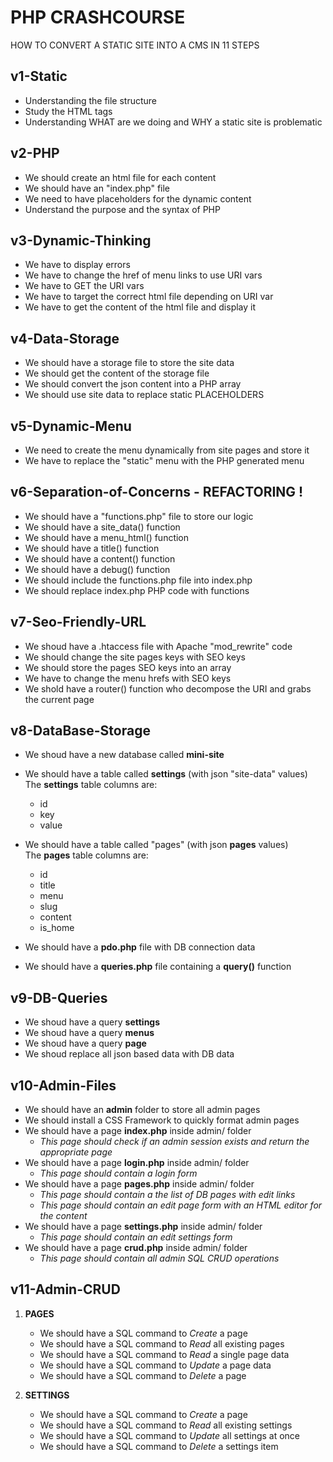 # PHP CRASHCOURSE
HOW TO CONVERT A STATIC SITE INTO A CMS IN 11 STEPS<br>


## v1-Static
- Understanding the file structure
- Study the HTML tags
- Understanding WHAT are we doing and WHY a static site is problematic

## v2-PHP
- We should create an html file for each content 
- We should have an "index.php" file
- We need to have placeholders for the dynamic content
- Understand the purpose and the syntax of PHP
	
## v3-Dynamic-Thinking
- We have to display errors
- We have to change the href of menu links to use URI vars
- We have to GET the URI vars
- We have to target the correct html file depending on URI var
- We have to get the content of the html file and display it
	
## v4-Data-Storage
- We should have a storage file to store the site data
- We should get the content of the storage file
- We should convert the json content into a PHP array
- We should use site data to replace static PLACEHOLDERS

## v5-Dynamic-Menu
- We need to create the menu dynamically from site pages and store it
- We have to replace the "static" menu with the PHP generated menu

## v6-Separation-of-Concerns - REFACTORING !
- We should have a "functions.php" file to store our logic
- We should have a site_data() function
- We should have a menu_html() function
- We should have a title() function
- We should have a content() function
- We should have a debug() function
- We should include the functions.php file into index.php
- We should replace index.php PHP code with functions

## v7-Seo-Friendly-URL
- We shoud have a .htaccess file with Apache "mod_rewrite" code
- We should change the site pages keys with SEO keys
- We should store the pages SEO keys into an array
- We have to change the menu hrefs with SEO keys
- We shold have a router() function who decompose the URI and grabs the current page

## v8-DataBase-Storage
- We shoud have a new database called **mini-site**
- We should have a table called **settings** (with json "site-data" values)<br>
  The **settings** table columns are:
  * id
  * key
  * value
- We should have a table called "pages" (with json **pages** values)<br>
  The **pages** table columns are:
  * id
  * title
  * menu
  * slug
  * content
  * is_home

- We should have a **pdo.php** file with DB connection data
- We should have a **queries.php** file containing a **query()** function

## v9-DB-Queries
- We shoud have a query **settings**
- We shoud have a query **menus**
- We shoud have a query **page**
- We shoud replace all json based data with DB data

## v10-Admin-Files
- We should have an **admin** folder to store all admin pages
- We should install a CSS Framework to quickly format admin pages
- We should have a page **index.php** inside admin/ folder<br>
  * *This page should check if an admin session exists and return the appropriate page*
- We should have a page **login.php** inside admin/ folder<br>
  * *This page should contain a login form*
- We should have a page **pages.php** inside admin/ folder<br>
  * *This page should contain a the list of DB pages with edit links*<br>
  * *This page should contain an edit page form with an HTML editor for the content*<br>
- We should have a page **settings.php** inside admin/ folder<br>
  * *This page should contain an edit settings form*
- We should have a page **crud.php** inside admin/ folder<br>
  * *This page should contain all admin SQL CRUD operations*

## v11-Admin-CRUD
1. **PAGES**
    - We should have a SQL command to *Create* a page
    - We should have a SQL command to *Read* all existing pages
    - We should have a SQL command to *Read* a single page data
    - We should have a SQL command to *Update* a page data
    - We should have a SQL command to *Delete* a page

2. **SETTINGS**
    - We should have a SQL command to *Create* a page
    - We should have a SQL command to *Read* all existing settings
    - We should have a SQL command to *Update* all settings at once
    - We should have a SQL command to *Delete* a settings item

